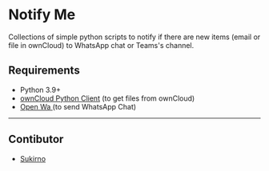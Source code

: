 # Notify Me
Collections of simple python scripts to notify if there are new items (email or file in ownCloud) to WhatsApp chat or Teams's channel.


## Requirements
- Python 3.9+
- [ownCloud Python Client](https://github.com/owncloud/pyocclient) (to get files from ownCloud)
- [Open Wa ](https://github.com/open-wa/wa-automate-socket-client-python) (to send WhatsApp Chat)

---
## Contibutor
- [Sukirno](https://github.com/mblonyox)